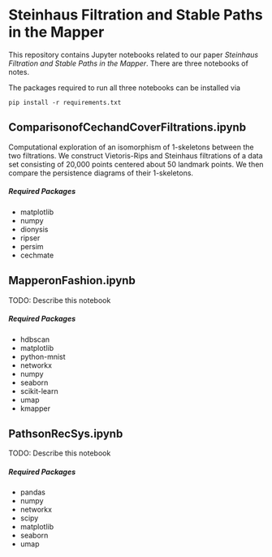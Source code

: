 # Steinhaus Filtration and Stable Paths in the Mapper

This repository contains Jupyter notebooks related to our paper *Steinhaus Filtration and Stable Paths in the Mapper*.
There are three notebooks of notes.

The packages required to run all three notebooks can be installed via
```
pip install -r requirements.txt
```

## ComparisonofCechandCoverFiltrations.ipynb

Computational exploration of an isomorphism of 1-skeletons between the two filtrations. 
We construct Vietoris-Rips and Steinhaus filtrations of a data set consisting of 20,000 points centered about 50 landmark points.
We then compare the persistence diagrams of their 1-skeletons.

##### Required Packages
- matplotlib
- numpy
- dionysis
- ripser
- persim
- cechmate

## MapperonFashion.ipynb

TODO: Describe this notebook

##### Required Packages
- hdbscan
- matplotlib
- python-mnist
- networkx
- numpy
- seaborn
- scikit-learn
- umap
- kmapper

## PathsonRecSys.ipynb

TODO: Describe this notebook

##### Required Packages
- pandas
- numpy
- networkx
- scipy
- matplotlib
- seaborn
- umap

